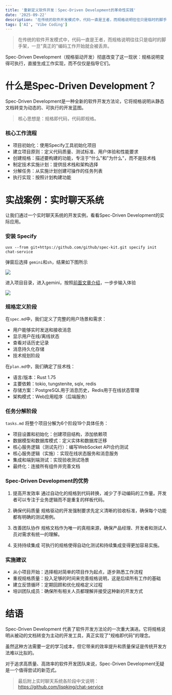 ```yaml
---
title: '重新定义软件开发：Spec-Driven Development的革命性实践'
date: '2025-09-22'
description: '在传统的软件开发模式中，代码一直是王者，而规格说明往往只是临时的脚手架，一旦"真正的"编码工作开始就会被丢弃。'
tags: ['AI', 'Vibe Coding']
---
```


> 在传统的软件开发模式中，代码一直是王者，而规格说明往往只是临时的脚手架，一旦"真正的"编码工作开始就会被丢弃。

Spec-Driven Development（规格驱动开发）彻底改变了这一现状：规格说明变得可执行，直接生成工作实现，而不仅仅是指导它们。

# 什么是Spec-Driven Development？

Spec-Driven Development是一种全新的软件开发方法论，它将规格说明从静态文档转变为动态的、可执行的开发蓝图。

> 核心思想是：规格即代码，代码即规格。

### 核心工作流程

- 项目初始化：使用Specify工具初始化项目
- 建立项目原则：定义代码质量、测试标准、用户体验和性能要求
- 创建规格：描述要构建的功能，专注于"什么"和"为什么"，而不是技术栈
- 制定技术实施计划：提供技术栈和架构选择
- 分解任务：从实施计划创建可操作的任务列表
- 执行实现：按照计划构建功能


# 实战案例：实时聊天系统

让我们通过一个实时聊天系统的开发实例，看看Spec-Driven Development的实际应用。

### 安装 Specify

```shell
uvx --from git+https://github.com/github/spec-kit.git specify init chat-service
```

弹窗后选择 `gemini`和`sh`，结果如下图所示

![](https://fastly.jsdelivr.net/gh/bucketio/img15@main/2025/09/22/1758513805025-a6dabdd0-ed86-4b01-9fde-ee7afc652197.png)

进入项目目录，进入gemini，按照[前面文章介绍](https://lispking.github.io/blog/2025/0915)，一步步输入体验

![](https://fastly.jsdelivr.net/gh/bucketio/img6@main/2025/09/22/1758513819171-39207812-9b92-46ee-a9ef-aacfcaeec741.png)

### 规格定义阶段

在`spec.md`中，我们定义了完整的用户场景和需求：

- 用户能够实时发送和接收消息
- 显示用户在线/离线状态
- 查看对话历史记录
- 消息持久化存储
- 技术规划阶段

在`plan.md`中，我们确定了技术栈：

- 语言/版本：Rust 1.75
- 主要依赖：tokio, tungstenite, sqlx, redis
- 存储方案：PostgreSQL用于消息历史，Redis用于在线状态管理
- 架构模式：Web应用程序（后端服务）

### 任务分解阶段

`tasks.md` 将整个项目分解为6个阶段19个具体任务：

- 项目设置和初始化：创建项目结构，添加依赖项
- 数据模型和数据库模式：定义实体和数据库迁移
- 核心服务逻辑（测试先行）：编写WebSocket API合约测试
- 核心服务逻辑（实施）：实现在线状态服务和消息服务
- 集成和端到端测试：实现验收测试场景
- 最终化：连接所有组件并完善文档


### Spec-Driven Development的优势

1. 提高开发效率
通过自动化的规格到代码转换，减少了手动编码的工作量。开发者可以专注于业务逻辑而不是重复的样板代码。

2. 确保代码质量
规格驱动的开发强制要求先定义清晰的验收标准，确保每个功能都有明确的测试用例。

3. 改善团队协作
规格文档作为唯一的真相来源，确保产品经理、开发者和测试人员对需求有统一的理解。

4. 支持持续集成
可执行的规格使得自动化测试和持续集成变得更加容易实施。

### 实施建议

- 从小项目开始：选择相对简单的项目作为起点，逐步熟悉工作流程
- 重视规格质量：投入足够的时间来完善规格说明，这是后续所有工作的基础
- 建立反馈循环：定期回顾和优化规格定义过程
- 培训团队成员：确保所有相关人员都理解并接受这种新的开发方式


# 结语

Spec-Driven Development 代表了软件开发方法论的一次重大演进。它将规格说明从被动的文档转变为主动的开发工具，真正实现了"规格即代码"的理念。

虽然这种方法需要一定的学习成本，但它带来的效率提升和质量保证是传统开发方法难以比拟的。

对于追求高质量、高效率的软件开发团队来说，Spec-Driven Development无疑是一个值得尝试的新范式。

> 最后附上实时聊天系统各阶段中文说明：https://github.com/lispking/chat-service
